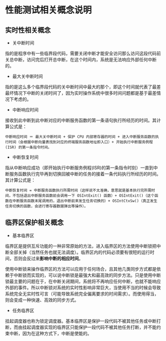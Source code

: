 # 性能测试相关概念说明

##  实时性相关概念

- 关中断时间

指的是程序中有一些临界段代码，需要关闭中断才能安全访问那么访问这段代码前关总中断，访问完后打开总中断，在这个时间内，系统是无法响应外部任何中断的。


- 最大关中断时间

指的是这么多个临界段代码的关中断时间中最大的那个，即这个时间就代表了最差最坏情况下中断的关闭时间了，因为实时操作系统中很多时间问题都是基于最差情况下考虑的。

- 中断响应时间

接收到此中断到此中断对应的中断服务函数的第一条语句执行所经历的时间。其计算公式是：


```
中断响应时间 ＝ 最大关中断时间 + 保护 CPU 内部寄存器的时间 + 进入中断服务函数的执行时间（会根据中断向量表找到对应的终端服务函数地址即入口）+ 开始执行中断服务例程 (ISR) 的第一条指令时间。
```

- 中断恢复时间

指从中断响应成功（即开始执行中断服务例程(ISR)的第一条指令时刻）一直到中断服务函数执行完毕再到切换回被中断的任务的接着一条代码执行所经历的时间。其计算公式是：

```
中断恢复时间 = 中断服务函数执行所需时间（这样说不太准确，意思就是基本执行完所需时间，不包括退出中断服务函数前会调用一下 OSIntExit() 函数）+ OSIntExit()（这个函数在中断服务函数末尾调用的，退出中断前来发生任务切换的）+ OSIntCtxSw()（真正发生任务切换的函数，会进行寄存器数据弹出等操作）。
```

## 临界区保护相关概念

- 基本临界区

临界区是提供互斥功能的一种非常原始的方法，进入临界区的方法使用中断锁把中断全部关掉（当然任务也就无法调度）。临界区内的代码必须要有很短的运行时间，否则会反过来**影响中断的相应时间**。

使用中断锁来操作临界区的方法可以应用于任何场合，且其他几类同步方式都是依赖于中断锁而实现的，可以说中断锁是最强大和最高效的同步方法。只是使用中断锁最主要的问题在于，在中断关闭期间，系统将不再响应任何中断，也就不能响应外部的事件。所以中断锁对系统的实时性影响非常巨大，当使用不当的时候会导致系统完全无实时性可言（可能导致系统完全偏离要求的时间需求）。而使用得当，则会变成一种快速、高效的同步方式。

- 任务临界区

挂起调度器也称为锁定调度器。基本临界区是保护一段代码不被其他任务或中断打断，而由挂起调度器实现的临界区只能保护一段代码不被其他任务打断，并不能约束中断，因为在这种方式下，中断是使能的。



